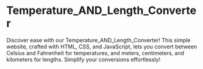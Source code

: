 # Temperature_AND_Length_Converter
Discover ease with our Temperature_AND_Length_Converter! This simple website, crafted with HTML, CSS, and JavaScript, lets you convert between Celsius and Fahrenheit for temperatures, and meters, centimeters, and kilometers for lengths. Simplify your conversions effortlessly!
